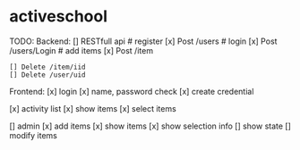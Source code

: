# activeschool
TODO:
Backend:
[] RESTfull api
    # register
    [x] Post /users 
    # login
    [x] Post /users/Login
    # add items
    [x] Post /item

    [] Delete /item/iid
    [] Delete /user/uid

Frontend:
[x] login
    [x] name, password check
    [x] create credential

[x] activity list
    [x] show items
    [x] select items

[] admin
    [x] add items
    [x] show items
    [x] show selection info
    [] show state
    [] modify items